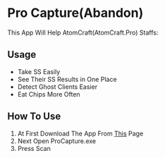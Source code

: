 # Pro Capture(**Abandon**)
This App Will Help AtomCraft(AtomCraft.Pro) Staffs:
## Usage
 - Take SS Easily
 - See Their SS Results in One Place
 - Detect Ghost Clients Easier
 - Eat Chips More Often

## How To Use
 1. At First Download The App From [This](https://atomss.devmrz.ir/dl.php) Page
 2. Next Open  ProCapture.exe
 3. Press Scan
